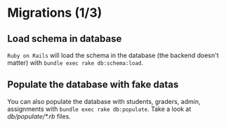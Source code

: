 Migrations (1/3)
================

Load schema in database
-----------------------

`Ruby on Rails` will load the schema in the database (the backend doesn't matter) with `bundle exec rake db:schema:load`.


Populate the database with fake datas
-------------------------------------

You can also populate the database with students, graders, admin, assignments with `bundle exec rake db:populate`. Take a look at *db/populate/\*.rb* files.
